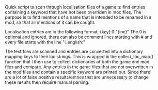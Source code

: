 Quick script to scan through localisation files of a game to find entries containing a keyword that have not been overriden in mod files.
The purpose is to find mentions of a name that is intended to be renamed in a mod, so that all mentions of it can be caught.

Localisation entries are in the following format:
 {key}:0 "{loc}"
The 0 is optional and ignored, there can also be comment lines starting with # and every file starts with the line "l_english:"

The text files are scanned and entries are converted into a dictionary mapping keys to their loc strings. This is wrapped in the collect_loc_map() function that I then use to collect dictionaries of both the game and mod files and compare.
Any entries in the game files that are not overwritten in the mod files and contain a specific keyword are printed out. Since there are a lot of false positive results/entries that are unnecessary to change these results then require manual parsing.
